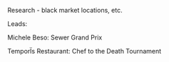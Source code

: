 Research - black market locations, etc.

Leads:

Michele Beso: Sewer Grand Prix

TemporÏs Restaurant: Chef to the Death Tournament